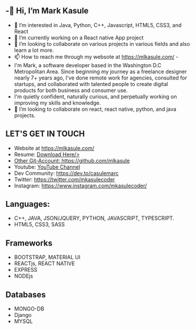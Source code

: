 
## -👋 Hi, I’m Mark Kasule
- 👀 I’m interested in Java, Python, C++, Javascript, HTML5, CSS3, and React
- 🌱 I’m currently working on a React native App project
- 💞️ I’m looking to collaborate on various projects in various fields and also learn a lot more.
- 📫 How to reach me through my websote at https://mlkasule.com/ - 
- I'm Mark, a software developer based in the Washington D.C Metropolitan Area. Since beginning my journey as a freelance designer nearly 7+ years ago, I've done remote work for agencies, consulted for startups, and collaborated with talented people to create digital products for both business and consumer use.
- I'm quietly confident, naturally curious, and perpetually working on improving my skills and knowledge.
- 👯 I’m looking to collaborate on react, react native, python, and java projects.

## LET'S GET IN TOUCH
- Website at https://mlkasule.com/
- Resume: <a href="https://drive.google.com/file/d/1AzY2B7ZIdzu0roqGvEgcEwRWE7Nxzjb_/view?usp=sharing"> Download Here/>
- Other Git-Account: https://github.com/mlkasule
- Youtube: <a href="https://www.youtube.com/channel/UC3cQi5gvNeiPiPXTrMhZJMg">YouTube Channel</a>
- Dev Community: https://dev.to/casulemarc
- Twitter: https://twitter.com/mkasulecoder
- Instagram: https://www.instagram.com/mkasulecoder/
## Languages:
- C++, JAVA, JSON/JQUERY, PYTHON, JAVASCRIPT, TYPESCRIPT.
- HTML5, CSS3, SASS
## Frameworks
- BOOTSTRAP, MATERIAL UI
- REACTjs, REACT NATIVE
- EXPRESS
- NODEjs
## Databases
- MONGO-DB
- Django
- MYSQL


<!--
**casulemarc/casulemarc** is a ✨ _special_ ✨ repository because its `README.md` (this file) appears on your GitHub profile.

Here are some ideas to get you started:

- 🔭 I’m currently working on ...
- 🌱 I’m currently learning ...
- 👯 I’m looking to collaborate on ...
- 🤔 I’m looking for help with ...
- 💬 Ask me about ...
- 📫 How to reach me: ...
- 😄 Pronouns: ...
- ⚡ Fun fact: ...
-->
